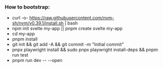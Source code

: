 ### How to bootstrap:
 - curl -o- https://raw.githubusercontent.com/nvm-sh/nvm/v0.39.1/install.sh | bash
 - npm init svelte my-app || pnpm create svelte my-app
 - cd my-app
 - pnpm install
 - git init && git add -A && git commit -m "Initial commit"
 - pnpx playwright install && sudo pnpx playwright install-deps && pnpm run test
 - pnpm run dev -- --open
